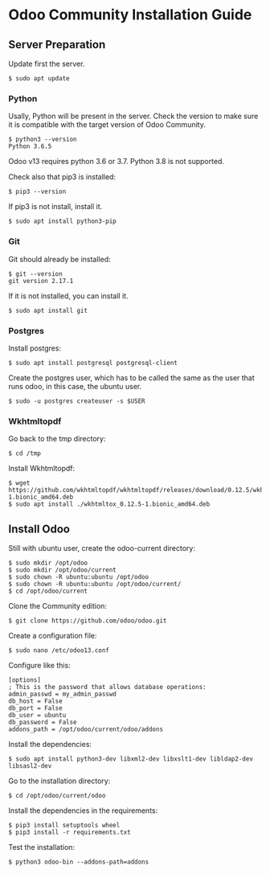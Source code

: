 # Odoo Community Installation Guide

## Server Preparation

Update first the server.

    $ sudo apt update

### Python

Usally, Python will be present in the server. Check the version to make sure it is compatible with the target version of Odoo Community.

    $ python3 --version
    Python 3.6.5

Odoo v13 requires python 3.6 or 3.7. Python 3.8 is not supported.

Check also that pip3 is installed:

    $ pip3 --version

If pip3 is not install, install it.

    $ sudo apt install python3-pip

### Git

Git should already be installed:

    $ git --version
    git version 2.17.1

If it is not installed, you can install it.

    $ sudo apt install git

### Postgres

Install postgres:

    $ sudo apt install postgresql postgresql-client

Create the postgres user, which has to be called the same as the user that runs odoo, in this case, the ubuntu user.

    $ sudo -u postgres createuser -s $USER

### Wkhtmltopdf

Go back to the tmp directory:

    $ cd /tmp

Install Wkhtmltopdf:

    $ wget https://github.com/wkhtmltopdf/wkhtmltopdf/releases/download/0.12.5/wkhtmltox_0.12.5-1.bionic_amd64.deb
    $ sudo apt install ./wkhtmltox_0.12.5-1.bionic_amd64.deb

## Install Odoo

Still with ubuntu user, create the odoo-current directory:

    $ sudo mkdir /opt/odoo
    $ sudo mkdir /opt/odoo/current
    $ sudo chown -R ubuntu:ubuntu /opt/odoo
    $ sudo chown -R ubuntu:ubuntu /opt/odoo/current/
    $ cd /opt/odoo/current

Clone the Community edition:

    $ git clone https://github.com/odoo/odoo.git

Create a configuration file:

    $ sudo nano /etc/odoo13.conf

Configure like this:

```
[options]
; This is the password that allows database operations:
admin_passwd = my_admin_passwd
db_host = False
db_port = False
db_user = ubuntu
db_password = False
addons_path = /opt/odoo/current/odoo/addons
```

Install the dependencies:

    $ sudo apt install python3-dev libxml2-dev libxslt1-dev libldap2-dev libsasl2-dev

Go to the installation directory:

    $ cd /opt/odoo/current/odoo

Install the dependencies in the requirements:

    $ pip3 install setuptools wheel
    $ pip3 install -r requirements.txt

Test the installation:

    $ python3 odoo-bin --addons-path=addons
